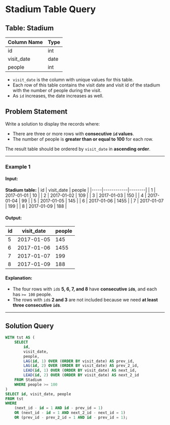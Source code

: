 # Stadium Table Query

## Table: Stadium

| Column Name  | Type  |
|-------------|-------|
| id          | int   |
| visit_date  | date  |
| people      | int   |

- `visit_date` is the column with unique values for this table.
- Each row of this table contains the visit date and visit id of the stadium with the number of people during the visit.
- As `id` increases, the date increases as well.

## Problem Statement

Write a solution to display the records where:
- There are three or more rows with **consecutive `id` values**.
- The number of people is **greater than or equal to 100** for each row.

The result table should be ordered by `visit_date` in **ascending order**.

---

### **Example 1**

#### **Input:**  
**Stadium table:**
| id  | visit_date | people |
|-----|------------|--------|
| 1   | 2017-01-01 | 10     |
| 2   | 2017-01-02 | 109    |
| 3   | 2017-01-03 | 150    |
| 4   | 2017-01-04 | 99     |
| 5   | 2017-01-05 | 145    |
| 6   | 2017-01-06 | 1455   |
| 7   | 2017-01-07 | 199    |
| 8   | 2017-01-09 | 188    |

#### **Output:**  
| id  | visit_date | people |
|-----|------------|--------|
| 5   | 2017-01-05 | 145    |
| 6   | 2017-01-06 | 1455   |
| 7   | 2017-01-07 | 199    |
| 8   | 2017-01-09 | 188    |

#### **Explanation:**  
- The four rows with `id`s **5, 6, 7, and 8** have **consecutive `id`s**, and each has `>= 100` people.
- The rows with `id`s **2 and 3** are not included because we need **at least three consecutive `id`s**.

---

## **Solution Query**
```sql
WITH tst AS (
    SELECT 
        id,
        visit_date,
        people,
        LAG(id, 1) OVER (ORDER BY visit_date) AS prev_id,
        LAG(id, 2) OVER (ORDER BY visit_date) AS prev_2_id,
        LEAD(id, 1) OVER (ORDER BY visit_date) AS next_id,
        LEAD(id, 2) OVER (ORDER BY visit_date) AS next_2_id
    FROM Stadium 
    WHERE people >= 100
)
SELECT id, visit_date, people 
FROM tst 
WHERE 
    (next_id - id = 1 AND id - prev_id = 1)
    OR (next_id - id = 1 AND next_2_id - next_id = 1)
    OR (prev_id - prev_2_id = 1 AND id - prev_id = 1);
